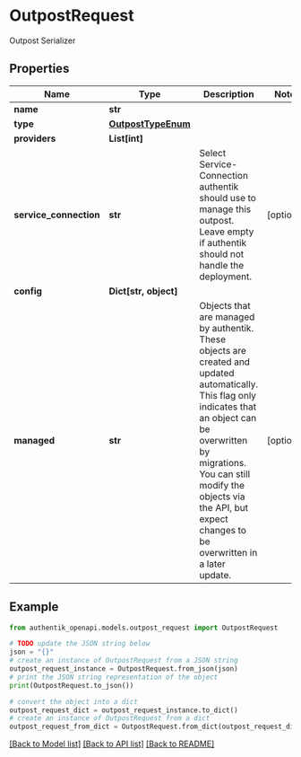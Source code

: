 # OutpostRequest

Outpost Serializer

## Properties

Name | Type | Description | Notes
------------ | ------------- | ------------- | -------------
**name** | **str** |  | 
**type** | [**OutpostTypeEnum**](OutpostTypeEnum.md) |  | 
**providers** | **List[int]** |  | 
**service_connection** | **str** | Select Service-Connection authentik should use to manage this outpost. Leave empty if authentik should not handle the deployment. | [optional] 
**config** | **Dict[str, object]** |  | 
**managed** | **str** | Objects that are managed by authentik. These objects are created and updated automatically. This flag only indicates that an object can be overwritten by migrations. You can still modify the objects via the API, but expect changes to be overwritten in a later update. | [optional] 

## Example

```python
from authentik_openapi.models.outpost_request import OutpostRequest

# TODO update the JSON string below
json = "{}"
# create an instance of OutpostRequest from a JSON string
outpost_request_instance = OutpostRequest.from_json(json)
# print the JSON string representation of the object
print(OutpostRequest.to_json())

# convert the object into a dict
outpost_request_dict = outpost_request_instance.to_dict()
# create an instance of OutpostRequest from a dict
outpost_request_from_dict = OutpostRequest.from_dict(outpost_request_dict)
```
[[Back to Model list]](../README.md#documentation-for-models) [[Back to API list]](../README.md#documentation-for-api-endpoints) [[Back to README]](../README.md)


